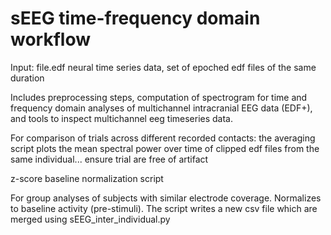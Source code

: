 # sEEG time-frequency domain workflow

Input: file.edf neural time series data, set of epoched edf files of the same duration

Includes preprocessing steps, computation of spectrogram for time and frequency domain analyses of multichannel intracranial EEG data (EDF+), and tools to inspect multichannel eeg timeseries data. 

For comparison of trials across different recorded contacts: the averaging script plots the mean spectral power over time of clipped edf files from the same individual... ensure trial are free of artifact

z-score baseline normalization script

For group analyses of subjects with similar electrode coverage. Normalizes to baseline activity (pre-stimuli). The script writes a new csv file which are merged using sEEG_inter_individual.py